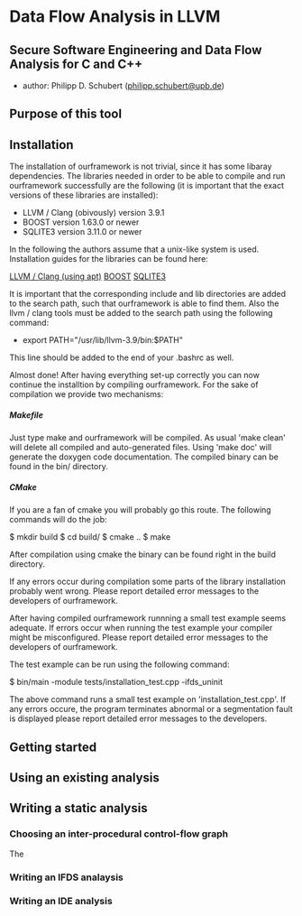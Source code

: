 Data Flow Analysis in LLVM
==========================

Secure Software Engineering and Data Flow Analysis for C and C++
----------------------------------------------------------------

+ author: Philipp D. Schubert (philipp.schubert@upb.de)


Purpose of this tool
--------------------


Installation
------------
The installation of ourframework is not trivial, since it has some libaray 
dependencies. The libraries needed in order to be able to compile and run
ourframework successfully are the following (it is important that the exact 
versions of these libraries are installed):

+ LLVM / Clang (obivously) version 3.9.1
+ BOOST version 1.63.0 or newer
+ SQLITE3 version 3.11.0 or newer

In the following the authors assume that a unix-like system is used.
Installation guides for the libraries can be found here:

[LLVM / Clang (using apt)](http://apt.llvm.org/)
[BOOST](http://www.boost.org/doc/libs/1_63_0/more/getting_started/unix-variants.html)
[SQLITE3](https://www.sqlite.org/download.html)

It is important that the corresponding include and lib directories are added 
to the search path, such that ourframework is able to find them. Also the 
llvm / clang tools must be added to the search path using the following command:

+ export PATH="/usr/lib/llvm-3.9/bin:$PATH"

This line should be added to the end of your .bashrc as well.

Almost done! After having everything set-up correctly you can now continue the
installtion by compiling ourframework. For the sake of compilation we provide 
two mechanisms:

##### Makefile
Just type make and ourframework will be compiled. As usual 'make clean' will 
delete all compiled and auto-generated files. Using 'make doc' will generate the
doxygen code documentation. The compiled binary can be found in the bin/ 
directory.

##### CMake
If you are a fan of cmake you will probably go this route. The following 
commands will do the job:

$ mkdir build
$ cd build/
$ cmake ..
$ make

After compilation using cmake the binary can be found right in the build 
directory.

If any errors occur during compilation some parts of the library installation 
probably went wrong. Please report detailed error messages to the developers of
ourframework.

After having compiled ourframework runnning a small test example seems adequate.
If errors occur when running the test example your compiler might be 
misconfigured. Please report detailed error messages to the developers of
ourframework.

The test example can be run using the following command:

$ bin/main -module  tests/installation_test.cpp -ifds_uninit

The above command runs a small test example on 'installation_test.cpp'. If 
any errors occure, the program terminates abnormal or a segmentation fault is 
displayed please report detailed error messages to the developers.


Getting started
---------------
## Using an existing analysis


## Writing a static analysis

### Choosing an inter-procedural control-flow graph
The 

### Writing an IFDS analaysis

### Writing an IDE analysis
